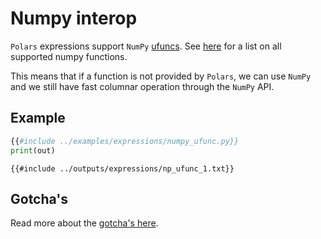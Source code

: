 # Numpy interop

`Polars` expressions support `NumPy`
[ufuncs](https://numpy.org/doc/stable/reference/ufuncs.html). See
[here](https://numpy.org/doc/stable/reference/ufuncs.html#available-ufuncs) for a list
on all supported numpy functions.

This means that if a function is not provided by `Polars`, we can use `NumPy` and we
still have fast columnar operation through the `NumPy` API.

## Example

```python
{{#include ../examples/expressions/numpy_ufunc.py}}
print(out)
```

```text
{{#include ../outputs/expressions/np_ufunc_1.txt}}
```

## Gotcha's

Read more about the [gotcha's here](POLARS_ROOT/howcani/interop/numpy.html).
